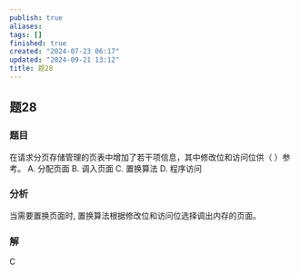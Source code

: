 ```yaml
---
publish: true
aliases: 
tags: []
finished: true
created: "2024-07-23 06:17"
updated: "2024-09-21 13:12"
title: 题28
---
```

## 题28
### 题目
在请求分页存储管理的页表中增加了若干项信息，其中修改位和访问位供（ ）参考。
A. 分配页面 
B. 调入页面 
C. 置换算法
D. 程序访问
### 分析
当需要置换页面时, 置换算法根据修改位和访问位选择调出内存的页面。
### 解
C
